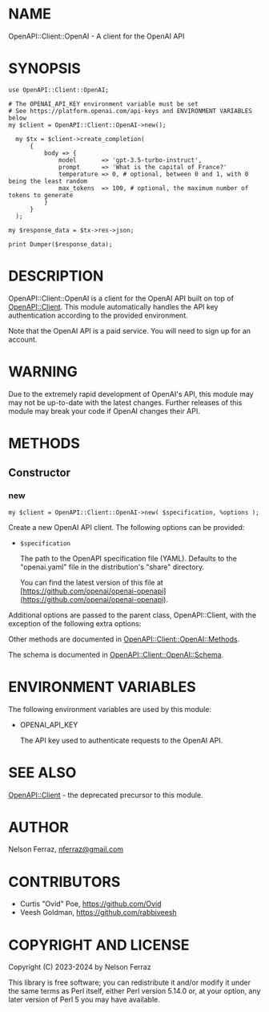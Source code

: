 # NAME

OpenAPI::Client::OpenAI - A client for the OpenAI API

# SYNOPSIS

    use OpenAPI::Client::OpenAI;

    # The OPENAI_API_KEY environment variable must be set
    # See https://platform.openai.com/api-keys and ENVIRONMENT VARIABLES below
    my $client = OpenAPI::Client::OpenAI->new();

      my $tx = $client->create_completion(
          {
              body => {
                  model       => 'gpt-3.5-turbo-instruct',
                  prompt      => 'What is the capital of France?'
                  temperature => 0, # optional, between 0 and 1, with 0 being the least random
                  max_tokens  => 100, # optional, the maximum number of tokens to generate
              }
          }
      );

    my $response_data = $tx->res->json;

    print Dumper($response_data);

# DESCRIPTION

OpenAPI::Client::OpenAI is a client for the OpenAI API built on
top of [OpenAPI::Client](https://metacpan.org/pod/OpenAPI%3A%3AClient). This module automatically handles the API
key authentication according to the provided environment.

Note that the OpenAI API is a paid service. You will need to sign up for an
account.

# WARNING

Due to the extremely rapid development of OpenAI's API, this module may may
not be up-to-date with the latest changes. Further releases of this module may
break your code if OpenAI changes their API.

# METHODS

## Constructor

### new

    my $client = OpenAPI::Client::OpenAI->new( $specification, %options );

Create a new OpenAI API client. The following options can be provided:

- `$specification`

    The path to the OpenAPI specification file (YAML). Defaults to the
    "openai.yaml" file in the distribution's "share" directory.

    You can find the latest version of this file at
    [https://github.com/openai/openai-openapi](https://github.com/openai/openai-openapi).

Additional options are passed to the parent class, OpenAPI::Client, with the
exception of the following extra options:

Other methods are documented in [OpenAPI::Client::OpenAI::Methods](https://metacpan.org/pod/OpenAPI%3A%3AClient%3A%3AOpenAI%3A%3AMethods).

The schema is documented in [OpenAPI::Client::OpenAI::Schema](https://metacpan.org/pod/OpenAPI%3A%3AClient%3A%3AOpenAI%3A%3ASchema).

# ENVIRONMENT VARIABLES

The following environment variables are used by this module:

- OPENAI\_API\_KEY

    The API key used to authenticate requests to the OpenAI API.

# SEE ALSO

[OpenAPI::Client](https://metacpan.org/pod/OpenAPI%3A%3AClient) - the deprecated precursor to this module.

# AUTHOR

Nelson Ferraz, <nferraz@gmail.com>

# CONTRIBUTORS

- Curtis "Ovid" Poe, https://github.com/Ovid
- Veesh Goldman, https://github.com/rabbiveesh

# COPYRIGHT AND LICENSE

Copyright (C) 2023-2024 by Nelson Ferraz

This library is free software; you can redistribute it and/or modify
it under the same terms as Perl itself, either Perl version 5.14.0 or,
at your option, any later version of Perl 5 you may have available.
